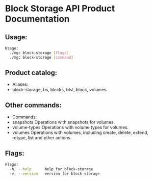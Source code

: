 # Block Storage API Product Documentation

## Usage:
```bash
Usage:
  ./mgc block-storage [flags]
  ./mgc block-storage [command]
```

## Product catalog:
- Aliases:
- block-storage, bs, blocks, blst, block, volumes

## Other commands:
- Commands:
- snapshots    Operations with snapshots for volumes.
- volume-types Operations with volume types for volumes.
- volumes      Operations with volumes, including create, delete, extend, retype, list and other actions.

## Flags:
```bash
Flags:
  -h, --help      help for block-storage
  -v, --version   version for block-storage
```

